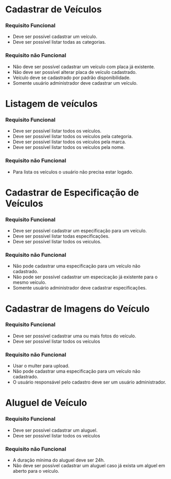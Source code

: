 # Cadastrar de Veículos

### Requisito Funcional

- Deve ser possível cadastrar um veículo.
- Deve ser possível listar todas as categorias.

### Requisito não Funcional
- Não deve ser possível cadastrar um veículo com placa já existente.
- Não deve ser possível alterar placa de veículo cadastrado.
- Veículo deve se cadastrado por padrão disponibilidade.
- Somente usuário administrador deve cadastrar um veículo.

# Listagem de veículos

### Requisito Funcional

- Deve ser possível listar todos os veículos.
- Deve ser possível listar todos os veículos pela categoria.
- Deve ser possível listar todos os veículos pela marca.
- Deve ser possível listar todos os veículos pela nome.

### Requisito não Funcional
- Para lista os veículos o usuário não precisa estar logado.


# Cadastrar de Especificação de Veículos

### Requisito Funcional

- Deve ser possível cadastrar um especificação para um veículo.
- Deve ser possivel listar todas especificações.
- Deve ser possível listar todos os veiculos.

### Requisito não Funcional
- Não pode cadastrar uma especificação para um veículo não cadastrado.
- Não pode ser possível cadastrar um especicação já existente para o mesmo veículo.
- Somente usuário administrador deve cadastrar especificações.


# Cadastrar de Imagens do Veículo

### Requisito Funcional

- Deve ser possível cadastrar uma ou mais fotos do veículo.
- Deve ser possível listar todos os veículos

### Requisito não Funcional
- Usar o multer para upload.
- Não pode cadastrar uma especificação para um veículo não cadastrado.
- O usuário responsável pelo cadastro deve ser um usuário administrador.

# Aluguel de Veículo

### Requisito Funcional

- Deve ser possível cadastrar um aluguel.
- Deve ser possível listar todos os veículos

### Requisito não Funcional
- A duração mínima do aluguel deve ser 24h.
- Não deve ser possível cadastrar um aluguel caso já exista um alguel em aberto para o veículo.
